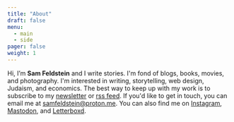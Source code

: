 ```yaml
---
title: "About"
draft: false
menu:
  - main
  - side
pager: false
weight: 1
---
```


Hi, I’m **Sam Feldstein** and I write stories. I'm fond of blogs, books, movies, and photography. I'm interested in writing, storytelling, web design, Judaism, and economics. The best way to keep up with my work is to subscribe to my [newsletter](https://samfeldstein.substack.com/) or [rss feed](/index.xml). If you'd like to get in touch, you can email me at [samfeldstein@proton.me](mailto:samfeldstein@proton.me). You can also find me on [Instagram](https://www.instagram.com/seldstein/), [Mastodon](https://mastodon.social/@samfeldstein), and [Letterboxd](https://letterboxd.com/HoogoSteeglitz/).
